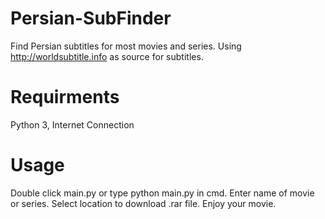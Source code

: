 # Persian-SubFinder
 Find Persian subtitles for most movies and series.
 Using http://worldsubtitle.info as source for subtitles.
# Requirments
 Python 3, Internet Connection
# Usage
 Double click main.py or type python main.py in cmd. 
 Enter name of movie or series.
 Select location to download .rar file.
 Enjoy your movie.
